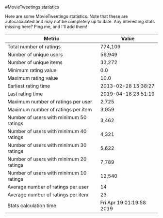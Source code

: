 #MovieTweetings statistics

Here are some MovieTweetings statistics. Note that these are autocalculated and may not be completely up to date. Any interesting stats missing here? Ping me, and I'll add them!

Metric | Value
--- | ---
Total number of ratings                 | 774,109
Number of unique users                  | 56,949
Number of unique items                  | 33,272
Minimum rating value                    | 0.0
Maximum rating value                    | 10.0
Earliest rating time                    | 2013-02-28 15:38:27
Last rating time                        | 2019-04-18 23:51:19
Maximum number of ratings per user      | 2,725
Maximum number of ratings per item      | 3,059
Number of users with minimum 50 ratings | 3,462
Number of users with minimum 40 ratings | 4,321
Number of users with minimum 30 ratings | 5,622
Number of users with minimum 20 ratings | 7,789
Number of users with minimum 10 ratings | 12,540
Average number of ratings per user      | 14
Average number of ratings per item      | 23
Stats calculation time                  | Fri Apr 19 01:19:58 2019


